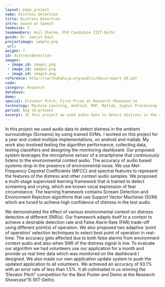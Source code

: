 ```yaml
---
layout: page_project
name: Distress Detection
title: Distress Detection
intro: based on Speech
teamsize: 2
teammembers: Anil Sharma, PhD Candidate IIIT-Delhi
guide: Dr. Sanjit Kaul
projectimage: sample.png
_url: 
weight: 7
id: distressdetection
images:
 - image_id: image1.png
 - image_id: image2.png
 - image_id: image3.png
reference: http://sarthakahuja.org/public/docs/report_dd.pdf
code: 
category: Research
database: 
demo: 
special: Elevator Pitch, First Prize at Research Showcase'14
technology: Machine Learning, Android, PHP, Matlab, Signal Processing
period: Aug'14-present
excerpt: In this project we used audio data to detect distress in the ambient surroundings (Screams) by using trained SVMs. I worked on this project for a year and coded multiple implementations, on android and matlab. I implemented various additional features such as silence removal and spectral-feature computation. I also implemented the dashboard used to monitor the entire system in real time and push our updated application to volunteer devices. 
---
```

In this project we used audio data to detect distress in the ambient surroundings (Screams) by using trained SVMs. I worked on this project for a year and coded multiple implementations, on android and matlab. My work also involved testing the algorithm performance, collecting data, testing classifiers and designing the monitoring dashboard. Our proposed system leverages the microphone sensor of a smartphone that continuously listens to the environmental context audio. The accuracy of audio based systems drop in the presence of environmental noise. We use Mel-Frequency Cepstral Coefficients (MFCC) and spectral features to represent the features of the distress and other context audio samples. We proposed a multi-stage supervised learning framework that is trained to detect screaming and crying, which are known vocal expression of fear circumstance. The learning framework contains Scream Detection and Environment Rejection algorithms that use Support Vector Machines (SVM) which are tuned to achieve high confidence of distress in the test audio. 

We demonstrated the effect of various environmental context on distress detection at different SNR(s). Our framework adapts itself to a context to achieve a desirable detection rate and False Alarm Rate (FAR) trade-off using different point(s) of operation. We also proposed two adaptive ‘point of operation’ selection techniques to select best point of operation in real-time. The accuracy gets affected due to both false alarms from environment context audio and also when SNR of the distress signal is low. To evaluate our algorithm we had volunteers use our application for a month and provide us real time data which was monitored on the dashboard I designed. We also made our own application update system to push the updated application to all volunteers. We achieved an accuracy of 93.1% with an error rate of less than 1.5%. It all culminated in us winning the ‘Elevator Pitch” competition for the Best Poster and Demo at the Research Showcase’15 (IIIT-Delhi). 